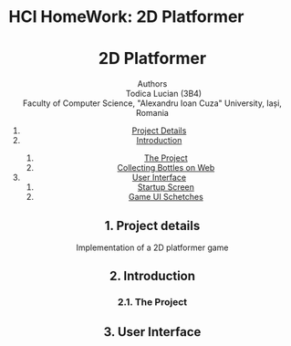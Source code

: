 # HCI HomeWork: 2D Platformer
<!DOCTYPE html>
<html lang="en">
<head>
    <meta charset="UTF-8">
    <meta http-equiv="X-UA-Compatible" content="IE=edge">
    <meta name="viewport" content="width=device-width, initial-scale=1.0">
</head>
<body>
    <header>
        <h1>2D Platformer</h1>
        <dl>
            <dt>Authors</dt>
            <dd>Todica Lucian (3B4)
            <dt>Faculty of Computer Science, "Alexandru Ioan Cuza" University, Iași, Romania</dt>
        </dl>
    <div role="contentinfo">
        <ol role="directory">
            <li><a href="#1-project-details">Project Details</a> </li>
            <li><a href="#2-introduction">Introduction</a> </li>
            <ol>
                <li><a href="#21-the-project">The Project</a></li>
                <li><a href="#22-the-gamification-system">Collecting Bottles on Web</a></li>
            </ol>
            <li><a href="#3-user-interface">User Interface</a>
                <ol role="structure-directory">
                    <li><a href="#31-startap-screen">Startup Screen</a></li>
                    <li><a href="#32-game-ui">Game UI Schetches</a></li>
                </ol>
            </li>
        </ol>
    </div>
    <section id="project-details" role="doc-abstract">
        <h2>1. Project details</h2>
        <p>Implementation of a 2D platformer game</p>
    </section>
    <section id="introduction" role="doc-introduction">
        <h2>2. Introduction</h2>
        <p> </p>
    </section>
    <section id="introduction__project" role="doc-introduction">
        <h3>2.1. The Project</h3>
        <p></p>
    </section>
    <section id="structure" role="doc-structure">
        <h2>3. User Interface</h2>
        <p></p>
    </section>
    <section id="structure__landing" role="doc-structure">
        <h3></h3>
        <p></p>
    </section>
    <section id="structure__myacc_logged" role="doc-structure">
    </section>
    <section id="structure__creationpage" role="doc-structure">
        <h3></h3>
        <p></p>
    </section>
    <section id="structure__viewpage" role="doc-structure">
        <h3></h3>
        <p></p>
    </section>
    </header>
</body>
</html>
